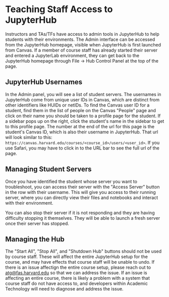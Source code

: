 # Teaching Staff Access to JupyterHub

Instructors and TAs/TFs have access to admin tools in JupyterHub to help students with their environments. The Admin interface can be accessed from the JupyterHub homepage, visible when JupyterHub is first launched from Canvas. If a member of course staff has already started their server and entered a JupyterLab environment, they can get back to the JupyterHub homepage through File -> Hub Control Panel at the top of the page.

## JupyterHub Usernames

In the Admin panel, you will see a list of student servers. The usernames in JupyterHub come from unique user IDs in Canvas, which are distinct from other identifiers like HUIDs or netIDs. To find the Canvas user ID for a student, find them in the list of people on the Canvas "People" page and click on their name you should be taken to a profile page for the student. If a sidebar pops up on the right, click the student's name in the sidebar to get to this profile page. The number at the end of the url for this page is the student's Canvas ID, which is also their username in JupyterHub. That url will look similar to this: `https://canvas.harvard.edu/courses/<course_id>/users/<user_id>`. If you use Safari, you may have to click in to the URL bar to see the full url of the page.

## Managing Student Servers

Once you have identified the student whose server you want to troubleshoot, you can access their server with the "Access Server" button in the row with their username. This will give you access to their running server, where you can directly view their files and notebooks and interact with their environment.

You can also stop their server if it is not responding and they are having difficulty stopping it themselves. They will be able to launch a fresh server once their server has stopped.

## Managing the Hub

The "Start All", "Stop All", and "Shutdown Hub" buttons should not be used by course staff. These will affect the entire JupyterHub setup for the course, and may have effects that course staff will be unable to undo. If there is an issue affectign the entire course setup, please reach out to [atg@fas.harvard.edu](mailto:atg@fas.harvard.edu) so that we can address the issue. If an issue is affecting an entire course, there is likely a problem with a system that course staff do not have access to, and developers within Academic Technology will need to diagnose and address the issue.

